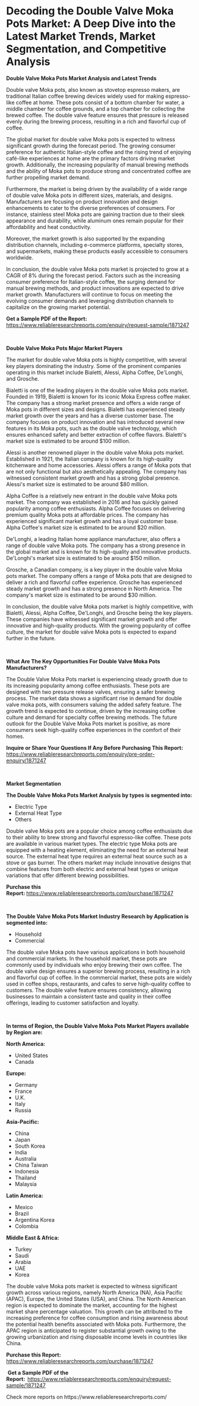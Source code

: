<p><h1>Decoding the Double Valve Moka Pots Market: A Deep Dive into the Latest Market Trends, Market Segmentation, and Competitive Analysis</h1></p><p><strong>Double Valve Moka Pots Market Analysis and Latest Trends</strong></p>
<p><p>Double valve Moka pots, also known as stovetop espresso makers, are traditional Italian coffee brewing devices widely used for making espresso-like coffee at home. These pots consist of a bottom chamber for water, a middle chamber for coffee grounds, and a top chamber for collecting the brewed coffee. The double valve feature ensures that pressure is released evenly during the brewing process, resulting in a rich and flavorful cup of coffee.</p><p>The global market for double valve Moka pots is expected to witness significant growth during the forecast period. The growing consumer preference for authentic Italian-style coffee and the rising trend of enjoying café-like experiences at home are the primary factors driving market growth. Additionally, the increasing popularity of manual brewing methods and the ability of Moka pots to produce strong and concentrated coffee are further propelling market demand.</p><p>Furthermore, the market is being driven by the availability of a wide range of double valve Moka pots in different sizes, materials, and designs. Manufacturers are focusing on product innovation and design enhancements to cater to the diverse preferences of consumers. For instance, stainless steel Moka pots are gaining traction due to their sleek appearance and durability, while aluminum ones remain popular for their affordability and heat conductivity.</p><p>Moreover, the market growth is also supported by the expanding distribution channels, including e-commerce platforms, specialty stores, and supermarkets, making these products easily accessible to consumers worldwide.</p><p>In conclusion, the double valve Moka pots market is projected to grow at a CAGR of 8% during the forecast period. Factors such as the increasing consumer preference for Italian-style coffee, the surging demand for manual brewing methods, and product innovations are expected to drive market growth. Manufacturers will continue to focus on meeting the evolving consumer demands and leveraging distribution channels to capitalize on the growing market potential.</p></p>
<p><strong>Get a Sample PDF of the Report:&nbsp;</strong> <a href="https://www.reliableresearchreports.com/enquiry/request-sample/1871247">https://www.reliableresearchreports.com/enquiry/request-sample/1871247</a></p>
<p>&nbsp;</p>
<p><strong>Double Valve Moka Pots Major Market Players</strong></p>
<p><p>The market for double valve Moka pots is highly competitive, with several key players dominating the industry. Some of the prominent companies operating in this market include Bialetti, Alessi, Alpha Coffee, De'Longhi, and Grosche.</p><p>Bialetti is one of the leading players in the double valve Moka pots market. Founded in 1919, Bialetti is known for its iconic Moka Express coffee maker. The company has a strong market presence and offers a wide range of Moka pots in different sizes and designs. Bialetti has experienced steady market growth over the years and has a diverse customer base. The company focuses on product innovation and has introduced several new features in its Moka pots, such as the double valve technology, which ensures enhanced safety and better extraction of coffee flavors. Bialetti's market size is estimated to be around $100 million.</p><p>Alessi is another renowned player in the double valve Moka pots market. Established in 1921, the Italian company is known for its high-quality kitchenware and home accessories. Alessi offers a range of Moka pots that are not only functional but also aesthetically appealing. The company has witnessed consistent market growth and has a strong global presence. Alessi's market size is estimated to be around $80 million. </p><p>Alpha Coffee is a relatively new entrant in the double valve Moka pots market. The company was established in 2016 and has quickly gained popularity among coffee enthusiasts. Alpha Coffee focuses on delivering premium quality Moka pots at affordable prices. The company has experienced significant market growth and has a loyal customer base. Alpha Coffee's market size is estimated to be around $20 million.</p><p>De'Longhi, a leading Italian home appliance manufacturer, also offers a range of double valve Moka pots. The company has a strong presence in the global market and is known for its high-quality and innovative products. De'Longhi's market size is estimated to be around $150 million.</p><p>Grosche, a Canadian company, is a key player in the double valve Moka pots market. The company offers a range of Moka pots that are designed to deliver a rich and flavorful coffee experience. Grosche has experienced steady market growth and has a strong presence in North America. The company's market size is estimated to be around $30 million.</p><p>In conclusion, the double valve Moka pots market is highly competitive, with Bialetti, Alessi, Alpha Coffee, De'Longhi, and Grosche being the key players. These companies have witnessed significant market growth and offer innovative and high-quality products. With the growing popularity of coffee culture, the market for double valve Moka pots is expected to expand further in the future.</p></p>
<p>&nbsp;</p>
<p><strong>What Are The Key Opportunities For Double Valve Moka Pots Manufacturers?</strong></p>
<p><p>The Double Valve Moka Pots market is experiencing steady growth due to its increasing popularity among coffee enthusiasts. These pots are designed with two pressure release valves, ensuring a safer brewing process. The market data shows a significant rise in demand for double valve moka pots, with consumers valuing the added safety feature. The growth trend is expected to continue, driven by the increasing coffee culture and demand for specialty coffee brewing methods. The future outlook for the Double Valve Moka Pots market is positive, as more consumers seek high-quality coffee experiences in the comfort of their homes.</p></p>
<p><strong>Inquire or Share Your Questions If Any Before Purchasing This Report:</strong> <a href="https://www.reliableresearchreports.com/enquiry/pre-order-enquiry/1871247">https://www.reliableresearchreports.com/enquiry/pre-order-enquiry/1871247</a></p>
<p>&nbsp;</p>
<p><strong>Market Segmentation</strong></p>
<p><strong>The Double Valve Moka Pots Market Analysis by types is segmented into:</strong></p>
<p><ul><li>Electric Type</li><li>External Heat Type</li><li>Others</li></ul></p>
<p><p>Double valve Moka pots are a popular choice among coffee enthusiasts due to their ability to brew strong and flavorful espresso-like coffee. These pots are available in various market types. The electric type Moka pots are equipped with a heating element, eliminating the need for an external heat source. The external heat type requires an external heat source such as a stove or gas burner. The others market may include innovative designs that combine features from both electric and external heat types or unique variations that offer different brewing possibilities.</p></p>
<p><strong>Purchase this Report:&nbsp;</strong><a href="https://www.reliableresearchreports.com/purchase/1871247">https://www.reliableresearchreports.com/purchase/1871247</a></p>
<p>&nbsp;</p>
<p><strong>The Double Valve Moka Pots Market Industry Research by Application is segmented into:</strong></p>
<p><ul><li>Household</li><li>Commercial</li></ul></p>
<p><p>The double valve Moka pots have various applications in both household and commercial markets. In the household market, these pots are commonly used by individuals who enjoy brewing their own coffee. The double valve design ensures a superior brewing process, resulting in a rich and flavorful cup of coffee. In the commercial market, these pots are widely used in coffee shops, restaurants, and cafes to serve high-quality coffee to customers. The double valve feature ensures consistency, allowing businesses to maintain a consistent taste and quality in their coffee offerings, leading to customer satisfaction and loyalty.</p></p>
<p>&nbsp;</p>
<p><strong>In terms of Region, the Double Valve Moka Pots Market Players available by Region are:</strong></p>
<p>
    <p> <strong> North America: </strong>
        <ul>
            <li>United States</li>
            <li>Canada</li>
        </ul>
        </p> 
    <p> <strong> Europe: </strong>
        <ul>
            <li>Germany</li>
            <li>France</li>
            <li>U.K.</li>
            <li>Italy</li>
            <li>Russia</li>
        </ul>
        </p> 
    <p> <strong> Asia-Pacific: </strong>
        <ul>
            <li>China</li>
            <li>Japan</li>
            <li>South Korea</li>
            <li>India</li>
            <li>Australia</li>
            <li>China Taiwan</li>
            <li>Indonesia</li>
            <li>Thailand</li>
            <li>Malaysia</li>
        </ul>
        </p> 
    <p> <strong> Latin America: </strong>
        <ul>
            <li>Mexico</li>
            <li>Brazil</li>
            <li>Argentina Korea</li>
            <li>Colombia</li>
        </ul>
        </p> 
    <p> <strong> Middle East & Africa: </strong>
        <ul>
            <li>Turkey</li>
            <li>Saudi</li>
            <li>Arabia</li>
            <li>UAE</li>
            <li>Korea</li>
        </ul>
    </p>
    </p>
<p><p>The double valve Moka pots market is expected to witness significant growth across various regions, namely North America (NA), Asia Pacific (APAC), Europe, the United States (USA), and China. The North American region is expected to dominate the market, accounting for the highest market share percentage valuation. This growth can be attributed to the increasing preference for coffee consumption and rising awareness about the potential health benefits associated with Moka pots. Furthermore, the APAC region is anticipated to register substantial growth owing to the growing urbanization and rising disposable income levels in countries like China.</p></p>
<p><strong>Purchase this Report: </strong><a href="https://www.reliableresearchreports.com/purchase/1871247">https://www.reliableresearchreports.com/purchase/1871247</a></p>
<p>&nbsp;<strong>Get a Sample PDF of the Report:&nbsp;&nbsp;</strong><a href="https://www.reliableresearchreports.com/enquiry/request-sample/1871247">https://www.reliableresearchreports.com/enquiry/request-sample/1871247</a></p>
<p><strong></strong></p>
<p>Check more reports on https://www.reliableresearchreports.com/</p>